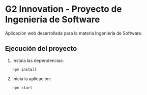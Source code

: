 # G2 Innovation - Proyecto de Ingeniería de Software

Aplicación web desarrollada para la materia Ingeniería de Software.

## Ejecución del proyecto

1. Instala las dependencias:
	```
	npm install
	```
2. Inicia la aplicación:
	```
	npm start
	```
